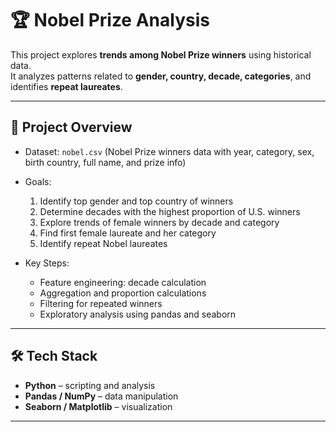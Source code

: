 # 🏆 Nobel Prize Analysis

This project explores **trends among Nobel Prize winners** using historical data.  
It analyzes patterns related to **gender, country, decade, categories**, and identifies **repeat laureates**.

---

## 📌 Project Overview

- Dataset: `nobel.csv` (Nobel Prize winners data with year, category, sex, birth country, full name, and prize info)
- Goals:
  1. Identify top gender and top country of winners
  2. Determine decades with the highest proportion of U.S. winners
  3. Explore trends of female winners by decade and category
  4. Find first female laureate and her category
  5. Identify repeat Nobel laureates

- Key Steps:
  - Feature engineering: decade calculation
  - Aggregation and proportion calculations
  - Filtering for repeated winners
  - Exploratory analysis using pandas and seaborn

---

## 🛠️ Tech Stack

- **Python** – scripting and analysis  
- **Pandas / NumPy** – data manipulation  
- **Seaborn / Matplotlib** – visualization  

---
